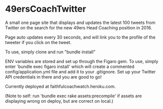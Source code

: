 # 49ersCoachTwitter

A small one page site that displays and updates the latest 100 tweets from Twitter on the search for the new 49ers Head Coaching position in 2016.

Page auto updates every 30 seconds, and will link you to the profile of the tweeter if you click on the tweet.

To use, simply clone and run "bundle install"

ENV variables are stored and set up through the Figaro gem. To use, simply enter 'bundle exec figaro install' which will create a commented config/application.yml file and add it to your .gitignore. Set up your Twitter API credentials in there and you are good to go!

Currently deployed at faithfulcoachwatch.heroku.com.

(Note to self: run 'bundle exec rake assets:precompile' if assets are displaying wrong on deploy, but are correct on local.)
